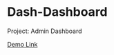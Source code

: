 # Dash-Dashboard
Project: Admin Dashboard



<a href="https://borakarayel.github.io/Dash-Dashboard/"> Demo Link </a>